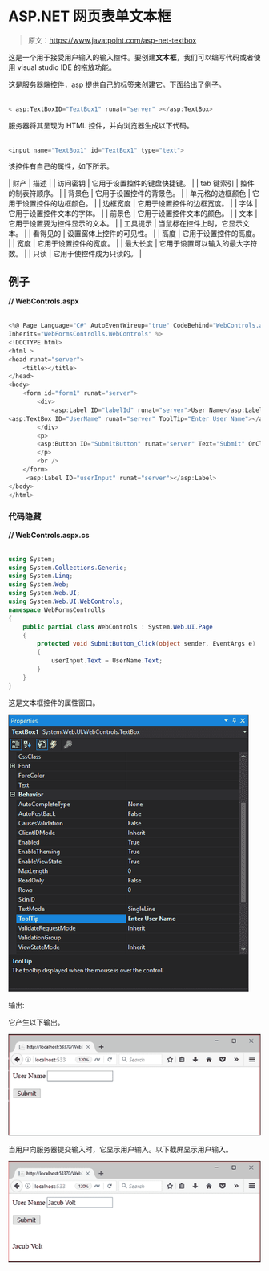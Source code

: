 # ASP.NET 网页表单文本框

> 原文：<https://www.javatpoint.com/asp-net-textbox>

这是一个用于接受用户输入的输入控件。要创建**文本框**，我们可以编写代码或者使用 visual studio IDE 的拖放功能。

这是服务器端控件，asp 提供自己的标签来创建它。下面给出了例子。

```cs

< asp:TextBoxID="TextBox1" runat="server" ></asp:TextBox>

```

服务器将其呈现为 HTML 控件，并向浏览器生成以下代码。

```cs

<input name="TextBox1" id="TextBox1" type="text">

```

该控件有自己的属性，如下所示。

| 财产 | 描述 |
| 访问密钥 | 它用于设置控件的键盘快捷键。 |
| tab 键索引 | 控件的制表符顺序。 |
| 背景色 | 它用于设置控件的背景色。 |
| 单元格的边框颜色 | 它用于设置控件的边框颜色。 |
| 边框宽度 | 它用于设置控件的边框宽度。 |
| 字体 | 它用于设置控件文本的字体。 |
| 前景色 | 它用于设置控件文本的颜色。 |
| 文本 | 它用于设置要为控件显示的文本。 |
| 工具提示 | 当鼠标在控件上时，它显示文本。 |
| 看得见的 | 设置窗体上控件的可见性。 |
| 高度 | 它用于设置控件的高度。 |
| 宽度 | 它用于设置控件的宽度。 |
| 最大长度 | 它用于设置可以输入的最大字符数。 |
| 只读 | 它用于使控件成为只读的。 |

## 例子

**// WebControls.aspx**

```cs

<%@ Page Language="C#" AutoEventWireup="true" CodeBehind="WebControls.aspx.cs" 
Inherits="WebFormsControlls.WebControls" %>
<!DOCTYPE html>
<html >
<head runat="server">
    <title></title>
</head>
<body>
    <form id="form1" runat="server">
        <div>
            <asp:Label ID="labelId" runat="server">User Name</asp:Label>
<asp:TextBox ID="UserName" runat="server" ToolTip="Enter User Name"></asp:TextBox>
        </div>
        <p>
        <asp:Button ID="SubmitButton" runat="server" Text="Submit" OnClick="SubmitButton_Click" />
        </p>
        <br />                 
    </form>
     <asp:Label ID="userInput" runat="server"></asp:Label>
</body>
</html>

```

### 代码隐藏

**// WebControls.aspx.cs**

```cs

using System;
using System.Collections.Generic;
using System.Linq;
using System.Web;
using System.Web.UI;
using System.Web.UI.WebControls;
namespace WebFormsControlls
{
    public partial class WebControls : System.Web.UI.Page
    {
        protected void SubmitButton_Click(object sender, EventArgs e)
        {
            userInput.Text = UserName.Text;
        }
    }
}

```

这是文本框控件的属性窗口。

![ASP Textbox 1](img/da6ab957c1197eda117dd4a1f4351938.png)

输出:

它产生以下输出。

![ASP Textbox 2](img/d114208e967bb4b280232e9d6bc3a0c8.png)

当用户向服务器提交输入时，它显示用户输入。以下截屏显示用户输入。

![ASP Textbox 3](img/0c75bcdb313c58d61a63c2bc5a3fd7c4.png)